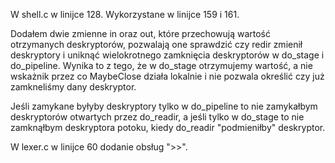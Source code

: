 W shell.c w linijce 128.
Wykorzystane w linijce 159 i 161.

Dodałem dwie zmienne in oraz out, które przechowują wartość otrzymanych deskryptorów, pozwalają one sprawdzić czy redir zmienił deskryptory i uniknąć wielokrotnego zamknięcia deskryptorów w do_stage i do_pipeline.
Wynika to z tego, że w do_stage otrzymujemy wartość, a nie wskażnik przez co MaybeClose działa lokalnie i nie pozwala określić czy już zamkneliśmy dany deskryptor.

Jeśli zamykane byłyby deskryptory tylko w do_pipeline to nie zamykałbym deskryptorów otwartych przez do_readir, a jeśli tylko w do_stage to nie zamknąłbym deskryptora potoku, kiedy do_readir "podmieniłby" deskryptor.

W lexer.c w linijce 60 dodanie obsług ">>".
